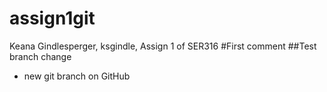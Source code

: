 # assign1git
Keana Gindlesperger, ksgindle, Assign 1 of SER316
#First comment
##Test branch change


- new git branch on GitHub
